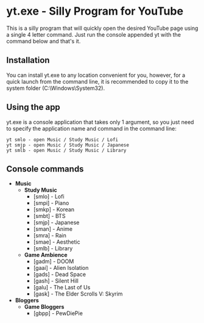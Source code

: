 # yt.exe - Silly Program for YouTube
This is a silly program that will quickly open the desired YouTube page using a single 4 letter command. Just run the console appended yt with the command below and that's it.

Installation
---
You can install yt.exe to any location convenient for you, however, for a quick launch from the command line, it is recommended to copy it to the system folder (C:\Windows\System32\).

Using the app
---
yt.exe is a console application that takes only 1 argument, so you just need to specify the application name and command in the command line:
```
yt smlo - open Music / Study Music / Lofi
yt smjp - open Music / Study Music / Japanese
yt smlb - open Music / Study Music / Library
```


Console commands
---
<ul><li><strong>Music</strong><ul><li><strong>Study Music</strong><ul><li>[smlo] - Lofi</li><li>[smpi] - Piano</li><li>[smkp] - Korean</li><li>[smbt] - BTS</li><li>[smjp] - Japanese</li><li>[sman] - Anime</li><li>[smra] - Rain</li><li>[smae] - Aesthetic</li><li>[smlb] - Library</li></ul></li><li><strong>Game Ambience</strong><ul><li>[gadm] - DOOM</li><li>[gaai] - Alien Isolation</li><li>[gads] - Dead Space</li><li>[gash] - Silent Hill</li><li>[galu] - The Last of Us</li><li>[gask] - The Elder Scrolls V: Skyrim</li></ul></li></ul></li><li><strong>Bloggers</strong><ul><li><strong>Game Bloggers</strong><ul><li>[gbpp] - PewDiePie</li></ul></li></ul></li></ul>
